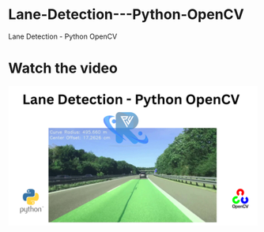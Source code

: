 # Lane-Detection---Python-OpenCV
Lane Detection - Python OpenCV


# Watch the video

[![Watch the video](https://github.com/noorkhokhar99/Lane-Detection---Python-OpenCV/blob/main/Lane%20Detection%20-%20Python%20OpenCV%20this%20name%20is%20ok%20for%20video.png)]([https://youtu.be/-FI9zezVixo)


